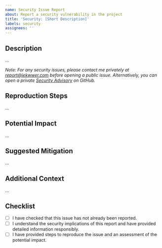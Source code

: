 ```yaml
---
name: Security Issue Report
about: Report a security vulnerability in the project
title: 'Security: [Short Description]'
labels: security
assignees: ''
---
```


## Description

<!-- A clear and concise description of what the security issue is. -->

...

_Note: For any security issues, please contact me privately at [report@jekwwer.com][report@jekwwer.com] before opening a public issue. Alternatively, you can open a private [Security Advisory][security-advisories] on GitHub._

## Reproduction Steps

<!-- Steps to reproduce the security vulnerability. -->

...

## Potential Impact

<!-- Discuss the potential impact of this vulnerability. -->

...

## Suggested Mitigation

<!-- If you have ideas for how to fix the issue, list them here. -->

...

## Additional Context

<!-- Any additional information that might be relevant. -->

...

## Checklist

- [ ] I have checked that this issue has not already been reported.
- [ ] I understand the security implications of this report and have provided detailed information responsibly.
- [ ] I have provided steps to reproduce the issue and an assessment of the potential impact.

[security-advisories]: https://github.com/Jekwwer/pgsql-workspace/security/advisories
[report@jekwwer.com]: mailto:report@jekwwer.com

<!-- Template by Evgenii Shiliaev - Licensed under CC BY 4.0 -->
<!-- https://github.com/Jekwwer/markdown-docs-kit -->
<!-- Licensed under: https://github.com/Jekwwer/markdown-docs-kit/blob/main/LICENSE -->
